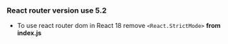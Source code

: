 ### React router version use 5.2

- To use react router dom in React 18 remove `<React.StrictMode>` **from index.js**




